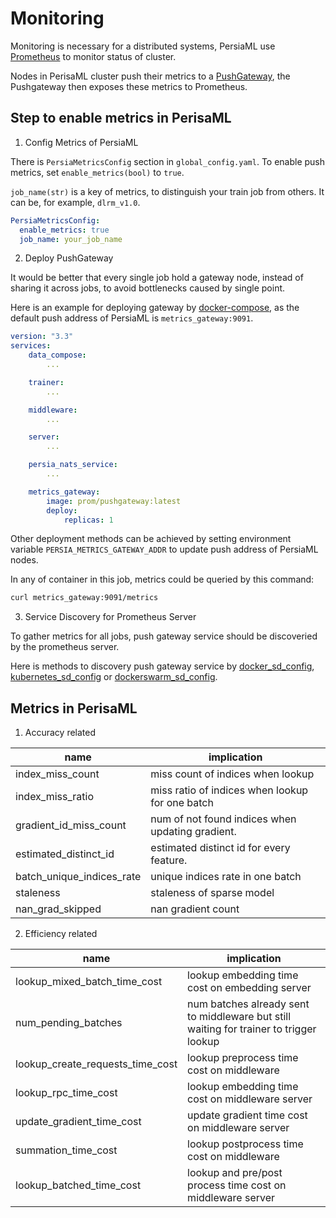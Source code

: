 Monitoring
======

Monitoring is necessary for a distributed systems, PersiaML use [Prometheus] to monitor status of cluster.

Nodes in PerisaML cluster push their metrics to a [PushGateway], the Pushgateway then exposes these metrics to Prometheus.


## Step to enable metrics in PerisaML

1. Config Metrics of PersiaML 

There is `PersiaMetricsConfig` section in `global_config.yaml`. To enable push metrics, set `enable_metrics(bool)` to `true`.

`job_name(str)` is a key of metrics, to distinguish your train job from others. It can be, for example, `dlrm_v1.0`.

```yaml
PersiaMetricsConfig:
  enable_metrics: true
  job_name: your_job_name
```

2. Deploy PushGateway

It would be better that every single job hold a gateway node, instead of sharing it across jobs, to avoid bottlenecks caused by single point.

Here is an example for deploying gateway by [docker-compose], as the default push address of PersiaML is `metrics_gateway:9091`.

```yaml
version: "3.3"
services:
    data_compose:
        ...

    trainer:
        ...

    middleware:
        ...

    server:
        ...

    persia_nats_service:
        ...

    metrics_gateway:
        image: prom/pushgateway:latest
        deploy:
            replicas: 1
```

Other deployment methods can be achieved by setting environment variable `PERSIA_METRICS_GATEWAY_ADDR` to update push address of PersiaML nodes.

In any of container in this job, metrics could be queried by this command:

```bash
curl metrics_gateway:9091/metrics
```

3. Service Discovery for Prometheus Server

To gather metrics for all jobs, push gateway service should be discoveried by the prometheus server.

Here is methods to discovery push gateway service by [docker_sd_config], [kubernetes_sd_config] or [dockerswarm_sd_config].


## Metrics in PerisaML

1. Accuracy related

|  name   | implication  |
|  ----  | ----  |
| index_miss_count  | miss count of indices when lookup |
| index_miss_ratio  | miss ratio of indices when lookup for one batch |
| gradient_id_miss_count | num of not found indices when updating gradient. |
| estimated_distinct_id | estimated distinct id for every feature. |
| batch_unique_indices_rate | unique indices rate in one batch |
| staleness | staleness of sparse model |
| nan_grad_skipped | nan gradient count |


2. Efficiency related

|  name   | implication  |
|  ----  | ----  |
| lookup_mixed_batch_time_cost | lookup embedding time cost on embedding server |
| num_pending_batches | num batches already sent to middleware but still waiting for trainer to trigger lookup |
| lookup_create_requests_time_cost | lookup preprocess time cost on middleware |
| lookup_rpc_time_cost | lookup embedding time cost on middleware server |
| update_gradient_time_cost | update gradient time cost on middleware server |
| summation_time_cost | lookup postprocess time cost on middleware |
| lookup_batched_time_cost | lookup and pre/post process time cost on middleware server |






[Prometheus]: https://prometheus.io/docs/introduction/overview/
[PushGateway]: https://github.com/prometheus/pushgateway
[docker-compose]: https://docs.docker.com/compose/
[dockerswarm_sd_config]: https://prometheus.io/docs/prometheus/latest/configuration/configuration/#dockerswarm_sd_config
[docker_sd_config]: https://prometheus.io/docs/prometheus/latest/configuration/configuration/#docker_sd_config
[kubernetes_sd_config]: https://prometheus.io/docs/prometheus/latest/configuration/configuration/#kubernetes_sd_config
[dockerswarm_sd_config]: https://prometheus.io/docs/prometheus/latest/configuration/configuration/#dockerswarm_sd_config
